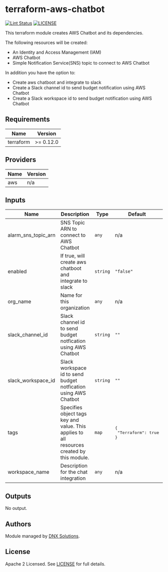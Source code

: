 # terraform-aws-chatbot

[![Lint Status](https://github.com/DNXLabs/terraform-aws-chatbot/workflows/Lint/badge.svg)](https://github.com/DNXLabs/terraform-aws-chatbot/actions)
[![LICENSE](https://img.shields.io/github/license/DNXLabs/terraform-aws-chatbot)](https://github.com/DNXLabs/terraform-aws-chatbot/blob/master/LICENSE)

This terraform module creates AWS Chatbot and its dependencies.

The following resources will be created:

 - An Identity and Access Management (IAM)
 - AWS Chatbot
 - Simple Notification Service(SNS) topic to connect to AWS Chatbot

In addition you have the option to:

 - Create aws chatboot and integrate to slack
 - Create a Slack channel id to send budget notification using AWS Chatbot
 - Create a Slack workspace id to send budget notification using AWS Chatbot

<!--- BEGIN_TF_DOCS --->

## Requirements

| Name | Version |
|------|---------|
| terraform | >= 0.12.0 |

## Providers

| Name | Version |
|------|---------|
| aws | n/a |

## Inputs

| Name | Description | Type | Default | Required |
|------|-------------|------|---------|:--------:|
| alarm\_sns\_topic\_arn | SNS Topic ARN to connect to AWS Chatbot | `any` | n/a | yes |
| enabled | If true, will create aws chatboot and integrate to slack | `string` | `"false"` | no |
| org\_name | Name for this organization | `any` | n/a | yes |
| slack\_channel\_id | Slack channel id to send budget notfication using AWS Chatbot | `string` | `""` | no |
| slack\_workspace\_id | Slack workspace id to send budget notfication using AWS Chatbot | `string` | `""` | no |
| tags | Specifies object tags key and value. This applies to all resources created by this module. | `map` | <pre>{<br>  "Terraform": true<br>}</pre> | no |
| workspace\_name | Description for the chat integration | `any` | n/a | yes |

## Outputs

No output.

<!--- END_TF_DOCS --->

## Authors

Module managed by [DNX Solutions](https://github.com/DNXLabs).

## License

Apache 2 Licensed. See [LICENSE](https://github.com/DNXLabs/terraform-aws-chatbot/blob/master/LICENSE) for full details.
